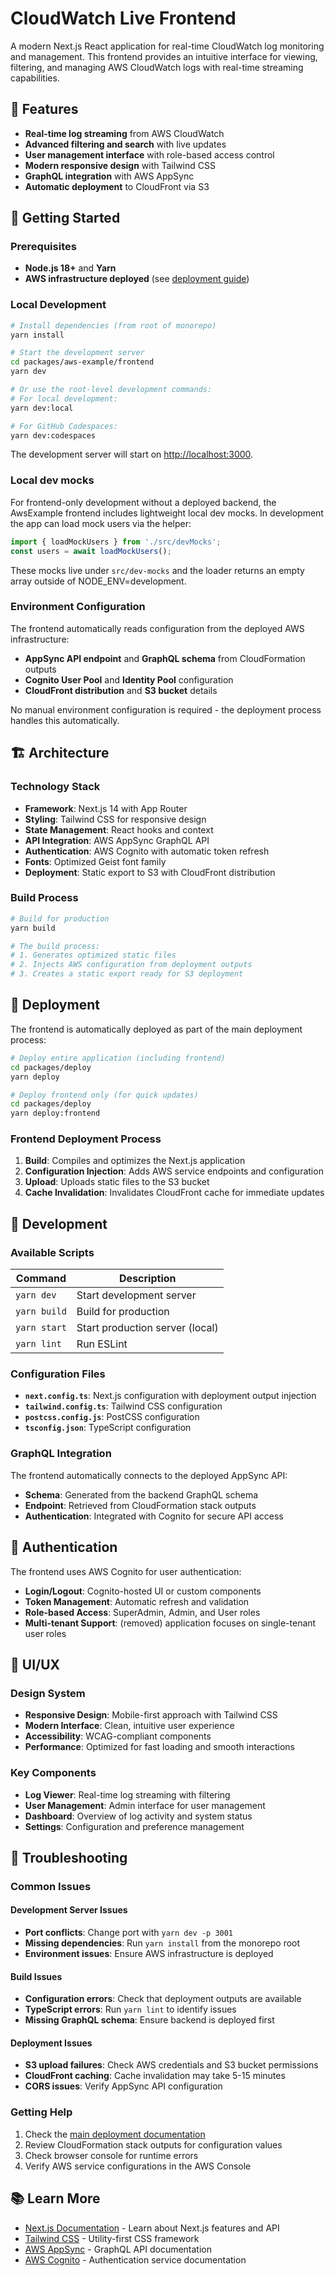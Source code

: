 # CloudWatch Live Frontend

A modern Next.js React application for real-time CloudWatch log monitoring and management. This frontend provides an intuitive interface for viewing, filtering, and managing AWS CloudWatch logs with real-time streaming capabilities.

## 🎯 Features

- **Real-time log streaming** from AWS CloudWatch
- **Advanced filtering and search** with live updates
- **User management interface** with role-based access control
- **Modern responsive design** with Tailwind CSS
- **GraphQL integration** with AWS AppSync
- **Automatic deployment** to CloudFront via S3

## 🚀 Getting Started

### Prerequisites

- **Node.js 18+** and **Yarn**
- **AWS infrastructure deployed** (see [deployment guide](../../deploy/README.md))

### Local Development

```bash
# Install dependencies (from root of monorepo)
yarn install

# Start the development server
cd packages/aws-example/frontend
yarn dev

# Or use the root-level development commands:
# For local development:
yarn dev:local

# For GitHub Codespaces:
yarn dev:codespaces
```

The development server will start on [http://localhost:3000](http://localhost:3000).

### Local dev mocks

For frontend-only development without a deployed backend, the AwsExample frontend includes lightweight local dev mocks. In development the app can load mock users via the helper:

```ts
import { loadMockUsers } from './src/devMocks';
const users = await loadMockUsers();
```

These mocks live under `src/dev-mocks` and the loader returns an empty array outside of NODE_ENV=development.

### Environment Configuration

The frontend automatically reads configuration from the deployed AWS infrastructure:

- **AppSync API endpoint** and **GraphQL schema** from CloudFormation outputs
- **Cognito User Pool** and **Identity Pool** configuration
- **CloudFront distribution** and **S3 bucket** details

No manual environment configuration is required - the deployment process handles this automatically.

## 🏗️ Architecture

### Technology Stack

- **Framework**: Next.js 14 with App Router
- **Styling**: Tailwind CSS for responsive design
- **State Management**: React hooks and context
- **API Integration**: AWS AppSync GraphQL API
- **Authentication**: AWS Cognito with automatic token refresh
- **Fonts**: Optimized Geist font family
- **Deployment**: Static export to S3 with CloudFront distribution

### Build Process

```bash
# Build for production
yarn build

# The build process:
# 1. Generates optimized static files
# 2. Injects AWS configuration from deployment outputs
# 3. Creates a static export ready for S3 deployment
```

## 🚢 Deployment

The frontend is automatically deployed as part of the main deployment process:

```bash
# Deploy entire application (including frontend)
cd packages/deploy
yarn deploy

# Deploy frontend only (for quick updates)
cd packages/deploy
yarn deploy:frontend
```

### Frontend Deployment Process

1. **Build**: Compiles and optimizes the Next.js application
2. **Configuration Injection**: Adds AWS service endpoints and configuration
3. **Upload**: Uploads static files to the S3 bucket
4. **Cache Invalidation**: Invalidates CloudFront cache for immediate updates

## 🔧 Development

### Available Scripts

| Command      | Description                     |
| ------------ | ------------------------------- |
| `yarn dev`   | Start development server        |
| `yarn build` | Build for production            |
| `yarn start` | Start production server (local) |
| `yarn lint`  | Run ESLint                      |

### Configuration Files

- **`next.config.ts`**: Next.js configuration with deployment output injection
- **`tailwind.config.ts`**: Tailwind CSS configuration
- **`postcss.config.js`**: PostCSS configuration
- **`tsconfig.json`**: TypeScript configuration

### GraphQL Integration

The frontend automatically connects to the deployed AppSync API:

- **Schema**: Generated from the backend GraphQL schema
- **Endpoint**: Retrieved from CloudFormation stack outputs
- **Authentication**: Integrated with Cognito for secure API access

## 🔐 Authentication

The frontend uses AWS Cognito for user authentication:

- **Login/Logout**: Cognito-hosted UI or custom components
- **Token Management**: Automatic refresh and validation
- **Role-based Access**: SuperAdmin, Admin, and User roles
- **Multi-tenant Support**: (removed) application focuses on single-tenant user roles

## 🎨 UI/UX

### Design System

- **Responsive Design**: Mobile-first approach with Tailwind CSS
- **Modern Interface**: Clean, intuitive user experience
- **Accessibility**: WCAG-compliant components
- **Performance**: Optimized for fast loading and smooth interactions

### Key Components

- **Log Viewer**: Real-time log streaming with filtering
- **User Management**: Admin interface for user management
- **Dashboard**: Overview of log activity and system status
- **Settings**: Configuration and preference management

## 🐛 Troubleshooting

### Common Issues

#### Development Server Issues

- **Port conflicts**: Change port with `yarn dev -p 3001`
- **Missing dependencies**: Run `yarn install` from the monorepo root
- **Environment issues**: Ensure AWS infrastructure is deployed

#### Build Issues

- **Configuration errors**: Check that deployment outputs are available
- **TypeScript errors**: Run `yarn lint` to identify issues
- **Missing GraphQL schema**: Ensure backend is deployed first

#### Deployment Issues

- **S3 upload failures**: Check AWS credentials and S3 bucket permissions
- **CloudFront caching**: Cache invalidation may take 5-15 minutes
- **CORS issues**: Verify AppSync API configuration

### Getting Help

1. Check the [main deployment documentation](../../deploy/README.md)
2. Review CloudFormation stack outputs for configuration values
3. Check browser console for runtime errors
4. Verify AWS service configurations in the AWS Console

## 📚 Learn More

- [Next.js Documentation](https://nextjs.org/docs) - Learn about Next.js features and API
- [Tailwind CSS](https://tailwindcss.com/docs) - Utility-first CSS framework
- [AWS AppSync](https://docs.aws.amazon.com/appsync/) - GraphQL API documentation
- [AWS Cognito](https://docs.aws.amazon.com/cognito/) - Authentication service documentation
